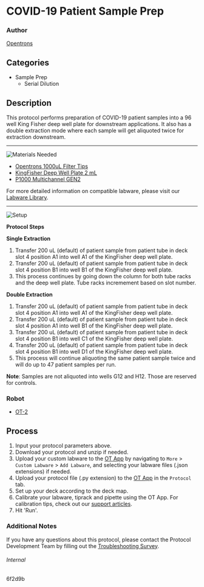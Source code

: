 # COVID-19 Patient Sample Prep

### Author
[Opentrons](https://opentrons.com/)

## Categories
* Sample Prep
	* Serial Dilution

## Description
This protocol performs preparation of COVID-19 patient samples into a 96 well King Fisher deep well plate for downstream applications. It also has a double extraction mode where each sample will get aliquoted twice for extraction downstream. 

---
![Materials Needed](https://s3.amazonaws.com/opentrons-protocol-library-website/custom-README-images/001-General+Headings/materials.png)

* [Opentrons 1000uL Filter Tips](https://shop.opentrons.com/collections/opentrons-tips/products/opentrons-200ul-filter-tips)
* [KingFisher Deep Well Plate 2 mL](https://www.thermofisher.com/order/catalog/product/95040450#/95040450)
* [P1000 Multichannel GEN2](https://shop.opentrons.com/collections/ot-2-robot/products/single-channel-electronic-pipette?variant=5984549142557)

For more detailed information on compatible labware, please visit our [Labware Library](https://labware.opentrons.com/).



---
![Setup](https://s3.amazonaws.com/opentrons-protocol-library-website/custom-README-images/001-General+Headings/Setup.png)

**Protocol Steps**

**Single Extraction**
1. Transfer 200 uL (default) of patient sample from patient tube in deck slot 4 position A1 into well A1 of the KingFisher deep well plate.
2. Transfer 200 uL (default) of patient sample from patient tube in deck slot 4 position B1 into well B1 of the KingFisher deep well plate.
3. This process continues by going down the column for both tube racks and the deep well plate. Tube racks incremement based on slot number.

**Double Extraction**
1. Transfer 200 uL (default) of patient sample from patient tube in deck slot 4 position A1 into well A1 of the KingFisher deep well plate.
2. Transfer 200 uL (default) of patient sample from patient tube in deck slot 4 position A1 into well B1 of the KingFisher deep well plate.
3. Transfer 200 uL (default) of patient sample from patient tube in deck slot 4 position B1 into well C1 of the KingFisher deep well plate.
4. Transfer 200 uL (default) of patient sample from patient tube in deck slot 4 position B1 into well D1 of the KingFisher deep well plate.
5. This process will continue aliquoting the same patient sample twice and will do up to 47 patient samples per run.

**Note**: Samples are not aliquoted into wells G12 and H12. Those are reserved for controls.

### Robot
* [OT-2](https://opentrons.com/ot-2)

## Process

1. Input your protocol parameters above.
2. Download your protocol and unzip if needed.
3. Upload your custom labware to the [OT App](https://opentrons.com/ot-app) by navigating to `More` > `Custom Labware` > `Add Labware`, and selecting your labware files (.json extensions) if needed.
4. Upload your protocol file (.py extension) to the [OT App](https://opentrons.com/ot-app) in the `Protocol` tab.
5. Set up your deck according to the deck map.
6. Calibrate your labware, tiprack and pipette using the OT App. For calibration tips, check out our [support articles](https://support.opentrons.com/en/collections/1559720-guide-for-getting-started-with-the-ot-2).
7. Hit 'Run'.

### Additional Notes

If you have any questions about this protocol, please contact the Protocol Development Team by filling out the [Troubleshooting Survey](https://protocol-troubleshooting.paperform.co/).

###### Internal
6f2d9b